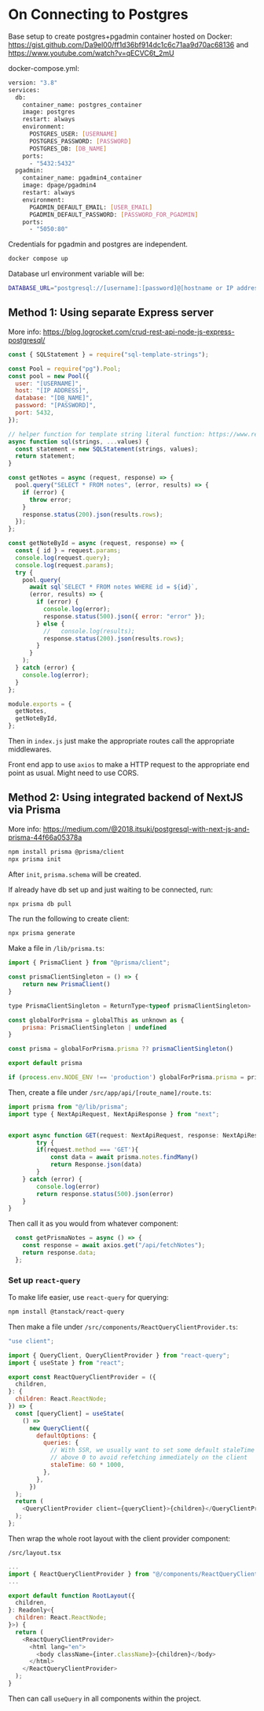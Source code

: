 # On Connecting to Postgres

Base setup to create postgres+pgadmin container hosted on Docker: <https://gist.github.com/Da9el00/ff1d36bf914dc1c6c71aa9d70ac68136> and <https://www.youtube.com/watch?v=qECVC6t_2mU>

docker-compose.yml:

```bash
version: "3.8"
services:
  db:
    container_name: postgres_container
    image: postgres
    restart: always
    environment:
      POSTGRES_USER: [USERNAME]
      POSTGRES_PASSWORD: [PASSWORD]
      POSTGRES_DB: [DB_NAME]
    ports:
      - "5432:5432"
  pgadmin:
    container_name: pgadmin4_container
    image: dpage/pgadmin4
    restart: always
    environment:
      PGADMIN_DEFAULT_EMAIL: [USER_EMAIL]
      PGADMIN_DEFAULT_PASSWORD: [PASSWORD_FOR_PGADMIN]
    ports:
      - "5050:80"
```

Credentials for pgadmin and postgres are independent.

```bash
docker compose up
```

Database url environment variable will be:

```bash
DATABASE_URL="postgresql://[username]:[password]@[hostname or IP address]:5432/[db_name]?schema=public"
```

## Method 1: Using separate Express server

More info: <https://blog.logrocket.com/crud-rest-api-node-js-express-postgresql/>

```javascript
const { SQLStatement } = require("sql-template-strings");

const Pool = require("pg").Pool;
const pool = new Pool({
  user: "[USERNAME]",
  host: "[IP ADDRESS]",
  database: "[DB_NAME]",
  password: "[PASSWORD]",
  port: 5432,
});

// helper function for template string literal function: https://www.reddit.com/r/nextjs/comments/17jglcd/dropin_replacement_code_for_nextjs_magic_sql_tag/?rdt=45248
async function sql(strings, ...values) {
  const statement = new SQLStatement(strings, values);
  return statement;
}

const getNotes = async (request, response) => {
  pool.query("SELECT * FROM notes", (error, results) => {
    if (error) {
      throw error;
    }
    response.status(200).json(results.rows);
  });
};

const getNoteById = async (request, response) => {
  const { id } = request.params;
  console.log(request.query);
  console.log(request.params);
  try {
    pool.query(
      await sql`SELECT * FROM notes WHERE id = ${id}`,
      (error, results) => {
        if (error) {
          console.log(error);
          response.status(500).json({ error: "error" });
        } else {
          //   console.log(results);
          response.status(200).json(results.rows);
        }
      }
    );
  } catch (error) {
    console.log(error);
  }
};

module.exports = {
  getNotes,
  getNoteById,
};
```

Then in `index.js` just make the appropriate routes call the appropriate middlewares.

Front end app to use `axios` to make a HTTP request to the appropriate end point as usual. Might need to use CORS.

## Method 2: Using integrated backend of NextJS via Prisma

More info: <https://medium.com/@2018.itsuki/postgresql-with-next-js-and-prisma-44f66a05378a>

```bash
npm install prisma @prisma/client
npx prisma init
```

After `init`, `prisma.schema` will be created.

If already have db set up and just waiting to be connected, run:

```bash
npx prisma db pull
```

The run the following to create client:

```bash
npx prisma generate
```

Make a file in `/lib/prisma.ts`:

```javascript
import { PrismaClient } from "@prisma/client";

const prismaClientSingleton = () => {
    return new PrismaClient()
}

type PrismaClientSingleton = ReturnType<typeof prismaClientSingleton>

const globalForPrisma = globalThis as unknown as {
    prisma: PrismaClientSingleton | undefined
}

const prisma = globalForPrisma.prisma ?? prismaClientSingleton()

export default prisma

if (process.env.NODE_ENV !== 'production') globalForPrisma.prisma = prisma
```

Then, create a file under `/src/app/api/[route_name]/route.ts`:

```javascript
import prisma from "@/lib/prisma";
import type { NextApiRequest, NextApiResponse } from "next";


export async function GET(request: NextApiRequest, response: NextApiResponse) {
        try {
        if(request.method === 'GET'){
            const data = await prisma.notes.findMany()
            return Response.json(data)
        }
    } catch (error) {
        console.log(error)
        return response.status(500).json(error)
    }
}
```

Then call it as you would from whatever component:

```javascript
  const getPrismaNotes = async () => {
    const response = await axios.get("/api/fetchNotes");
    return response.data;
  };
```

### Set up `react-query`

To make life easier, use `react-query` for querying:

```bash
npm install @tanstack/react-query
```

Then make a file under `/src/components/ReactQueryClientProvider.ts`:

```javascript
"use client";

import { QueryClient, QueryClientProvider } from "react-query";
import { useState } from "react";

export const ReactQueryClientProvider = ({
  children,
}: {
  children: React.ReactNode;
}) => {
  const [queryClient] = useState(
    () =>
      new QueryClient({
        defaultOptions: {
          queries: {
            // With SSR, we usually want to set some default staleTime
            // above 0 to avoid refetching immediately on the client
            staleTime: 60 * 1000,
          },
        },
      })
  );
  return (
    <QueryClientProvider client={queryClient}>{children}</QueryClientProvider>
  );
};
```

Then wrap the whole root layout with the client provider component:

`/src/layout.tsx`

```javascript
...
import { ReactQueryClientProvider } from "@/components/ReactQueryClientProvider";
...

export default function RootLayout({
  children,
}: Readonly<{
  children: React.ReactNode;
}>) {
  return (
    <ReactQueryClientProvider>
      <html lang="en">
        <body className={inter.className}>{children}</body>
      </html>
    </ReactQueryClientProvider>
  );
}
```

Then can call `useQuery` in all components within the project.

